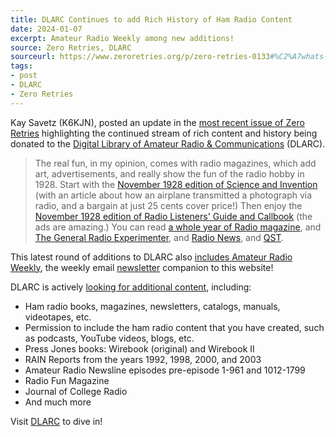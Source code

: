 ```yaml
---
title: DLARC Continues to add Rich History of Ham Radio Content
date: 2024-01-07
excerpt: Amateur Radio Weekly among new additions!
source: Zero Retries, DLARC
sourceurl: https://www.zeroretries.org/p/zero-retries-0133#%C2%A7whats-new-at-digital-library-of-amateur-radio-and-communications-january
tags:
- post
- DLARC
- Zero Retries
---
```

Kay Savetz (K6KJN), posted an update in the [most recent issue of Zero Retries](https://www.zeroretries.org/p/zero-retries-0133#%C2%A7whats-new-at-digital-library-of-amateur-radio-and-communications-january) highlighting the continued stream of rich content and history being donated to the [Digital Library of Amateur Radio &amp; Communications](https://archive.org/details/dlarc) (DLARC).

> The real fun, in my opinion, comes with radio magazines, which add art, advertisements, and really show the fun of the radio hobby in 1928. Start with the [November 1928 edition of Science and Invention](https://archive.org/details/scienceinventionunse_2) (with an article about how an airplane transmitted a photograph via radio, and a bargain at just 25 cents cover price!) Then enjoy the [November 1928 edition of Radio Listeners' Guide and Callbook](https://archive.org/details/radiolistenersguunse) (the ads are amazing.) You can read [a whole year of Radio magazine](https://archive.org/search?query=identifier:sim_audio_1927-*), and [The General Radio Experimenter](https://archive.org/search?query=identifier:sim_general-radio-experimenter_1928*), and [Radio News](https://archive.org/search?query=identifier:sim_radio-television-news_1928*), and [QST](https://archive.org/search?query=identifier:sim_qst_1928*).

This latest round of additions to DLARC also [includes Amateur Radio Weekly](https://midnightcheese.com/2024/01/amateur-radio-weekly-internet-archive/), the weekly email [newsletter](https://hamweekly.com/) companion to this website!

DLARC is actively [looking for additional content](https://archive.org/details/dlarc-wantlist), including:

- Ham radio books, magazines, newsletters, catalogs, manuals, videotapes, etc.
- Permission to include the ham radio content that you have created, such as podcasts, YouTube videos, blogs, etc.
- Press Jones books: Wirebook (original) and Wirebook II
- RAIN Reports from the years 1992, 1998, 2000, and 2003
- Amateur Radio Newsline episodes pre-episode 1-961 and 1012-1799
- Radio Fun Magazine
- Journal of College Radio
- And much more

Visit [DLARC](https://archive.org/details/dlarc) to dive in!
